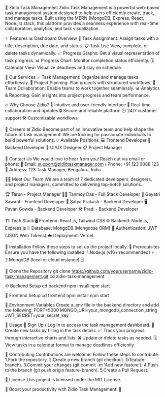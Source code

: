 🚀 Zidio Task Management
   Zidio Task Management is a powerful web-based task management system designed to help users efficiently create, track, and manage tasks. Built using the MERN (MongoDB, Express, 
   React, Node.js) stack, this platform provides a seamless experience with real-time collaboration, analytics, and task visualization.

✨ Features
  📊 Dashboard Overview
  📝 Task Assignment: Assign tasks with a title, description, due date, and status.
  📋 Task List: View, complete, or delete tasks dynamically.
  📈 Progress Graphs: Get a visual representation of task progress.
  📊 Progress Chart: Monitor completion status efficiently.
  🗓️ Calendar View: Visualize deadlines and stay on schedule.

🔹 Our Services
  ✅ Task Management: Organize and manage tasks effortlessly.
  📌 Project Planning: Plan projects with structured workflows.
  👥 Team Collaboration: Enable teams to work together seamlessly.
  📊 Analytics & Reporting: Gain insights into project progress and team performance.

🔥 Why Choose Zidio?
  🚀 Intuitive and user-friendly interface
  🔄 Real-time collaboration and updates
  🔒 Secure and reliable platform
  🕒 24/7 customer support
  🛠️ Customizable workflows
  
💼 Careers at Zidio
Become part of an innovative team and help shape the future of task management! We are looking for passionate individuals to build powerful solutions.
  💡 Available Positions:
  💻 Frontend Developer
  🔧 Backend Developer
  🎨 UI/UX Designer
  📋 Project Manager

📩 Contact Us
We would love to hear from you! Reach out via email or phone:
  📧 Email: support@zidiotaskmanager.com
  📞 Phone: +91 123 9088 123
  📍 Address: 123 Task Manager, Bengaluru, India

👨‍💻 Meet Our Team
We are a team of 7 dedicated developers, designers, and project managers, committed to delivering top-notch solutions.

  🏆 Tarun - Project Manager
  👨‍💻 Tanmoy Das - Full Stack Developer
  🎨 Gayatri Sawant - Frontend Developer
  🔧 Satya Prakash - Backend Developer
  🖥️ Pavan Gowda - Backend Developer
  🛠️ Pradi - Backend Developer

🏗️ Tech Stack
  🖥️ Frontend: React.js, Tailwind CSS
  ⚙️ Backend: Node.js, Express.js
  🗄️ Database: MongoDB (Mongoose ORM)
  🔑 Authentication: JWT (JSON Web Tokens)
  ☁️ Deployment: Vercel 
  
🔧 Installation
Follow these steps to set up the project locally:
  📌 Prerequisites
  Ensure you have the following installed:
  1.Node.js (v16+ recommended) ⚡
  2.MongoDB (local or cloud instance) 🗄️
 
🔄 Clone the Repository
   git clone https://github.com/yourusername/zidio-task-management.git
   cd zidio-task-management

⚙️ Backend Setup
   cd backend
   npm install
   npm start

🎨 Frontend Setup
   cd frontend
   npm install
   npm start

🔑 Environment Variables
   Create a .env file in the backend directory and add the following:
   PORT=5000
   MONGO_URI=your_mongodb_connection_string
   JWT_SECRET=your_secret_key

🎯 Usage
   🔐 Sign Up / Log In to access the task management dashboard.
   📝 Create new tasks by filling in the task details.
   📈 Track your progress through interactive charts and lists.
   ❌ Update or delete tasks as needed.
   🗓️ View tasks in a calendar format to manage deadlines efficiently.

🤝 Contributing
  Contributions are welcome! Follow these steps to contribute:
   1.Fork the repository.
   2.Create a new branch (git checkout -b feature-branch).
   3.Commit your changes (git commit -m 'Add new feature').
   4.Push to the branch (git push origin feature-branch).
   5.Create a Pull Request.

📜 License
This project is licensed under the MIT License.

🚀 Boost your productivity with Zidio Task Management! 🚀
